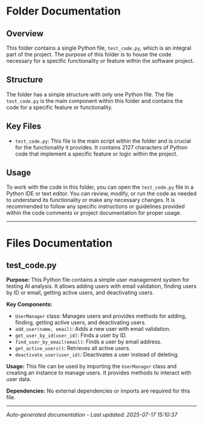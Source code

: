 # Folder Documentation

## Overview
This folder contains a single Python file, `test_code.py`, which is an integral part of the project. The purpose of this folder is to house the code necessary for a specific functionality or feature within the software project.

## Structure
The folder has a simple structure with only one Python file. The file `test_code.py` is the main component within this folder and contains the code for a specific feature or functionality.

## Key Files
- `test_code.py`: This file is the main script within the folder and is crucial for the functionality it provides. It contains 2127 characters of Python code that implement a specific feature or logic within the project.

## Usage
To work with the code in this folder, you can open the `test_code.py` file in a Python IDE or text editor. You can review, modify, or run the code as needed to understand its functionality or make any necessary changes. It is recommended to follow any specific instructions or guidelines provided within the code comments or project documentation for proper usage.

---

# Files Documentation

## test_code.py

**Purpose:** This Python file contains a simple user management system for testing AI analysis. It allows adding users with email validation, finding users by ID or email, getting active users, and deactivating users.

**Key Components:**
- `UserManager` class: Manages users and provides methods for adding, finding, getting active users, and deactivating users.
- `add_user(name, email)`: Adds a new user with email validation.
- `get_user_by_id(user_id)`: Finds a user by ID.
- `find_user_by_email(email)`: Finds a user by email address.
- `get_active_users()`: Retrieves all active users.
- `deactivate_user(user_id)`: Deactivates a user instead of deleting.

**Usage:** This file can be used by importing the `UserManager` class and creating an instance to manage users. It provides methods to interact with user data.

**Dependencies:** No external dependencies or imports are required for this file.

---
*Auto-generated documentation - Last updated: 2025-07-17 15:10:37*
